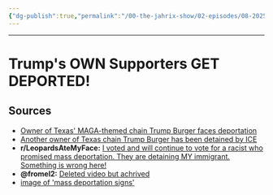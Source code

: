 ```yaml
---
{"dg-publish":true,"permalink":"/00-the-jahrix-show/02-episodes/08-2025/08-27-2025/","tags":["jahrixshow","politics","maga","deportations"],"created":"2025-08-27T14:41:44.775-04:00","updated":"2025-08-27T15:29:58.410-04:00"}
---
```


---
# Trump's OWN Supporters GET DEPORTED!

## Sources
- [Owner of Texas' MAGA-themed chain Trump Burger faces deportation](https://www.sacurrent.com/news/owner-of-texas-maga-themed-chain-trump-burger-faces-deportation-38220681)
- [Another owner of Texas chain Trump Burger has been detained by ICE](https://www.sacurrent.com/news/another-owner-of-texas-based-trump-burger-has-been-detained-by-ice-38360717)
- **r/LeopardsAteMyFace:** [I voted and will continue to vote for a racist who promised mass deportation. They are detaining MY immigrant. Something is wrong here!](https://www.reddit.com/r/LeopardsAteMyFace/comments/1me25a2/i_voted_and_will_continue_to_vote_for_a_racist/)
- **@fromel2:** [Deleted video but achrived](https://www.tiktok.com/@thisyou.official2/video/7542824034346585375) 
- [image of 'mass deportation signs'](https://i.guim.co.uk/img/media/aab9de64fcba5bc512cd6d00adb412ba139abea5/498_697_4588_2754/master/4588.jpg?width=1200&quality=85&auto=format&fit=max&s=fe0fbfd5414b5579a287051e9c052808)